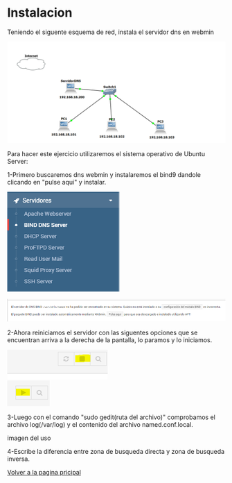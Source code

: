 # Instalacion
Teniendo el siguente esquema de red, instala el servidor dns en webmin

![primero.PNG](imagenes/gns3.PNG)

Para hacer este ejercicio utilizaremos el sistema operativo de Ubuntu Server:


1-Primero buscaremos dns webmin y instalaremos el bind9 dandole clicando en "pulse aqui" y instalar.

![dnswebmin.PNG](imagenes/dnswebmin.PNG)

![primero.PNG](imagenes/primero.PNG)

2-Ahora reiniciamos el servidor con las siguentes opciones que se encuentran arriva a la derecha de la pantalla, lo paramos y lo iniciamos.

![reiniciar1.PNG](imagenes/reiniciar1.PNG)    
![reiniciar2.PNG](imagenes/reiniciar2.PNG)


3-Luego con el comando "sudo gedit(ruta del archivo)" comprobamos el archivo log(/var/log) y el contenido del archivo named.conf.local.

imagen del uso 

4-Escribe la diferencia entre zona de busqueda directa y zona de busqueda inversa.

[Volver a la pagina pricipal](README.md)
